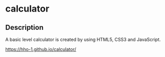 # calculator

## Description

A basic level calculator is created by using HTML5, CSS3 and JavaScript.


https://hho-1.github.io/calculator/
